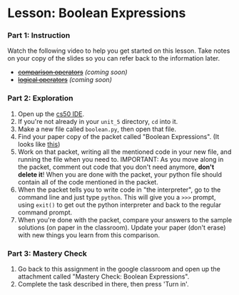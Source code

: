 # Lesson: Boolean Expressions

### Part 1: Instruction
Watch the following video to help you get started on this lesson. Take notes on your copy of the slides so you can refer back to the information later.
- ~~[comparison operators]()~~ _(coming soon)_
- ~~[logical operators]()~~ _(coming soon)_

### Part 2: Exploration
1. Open up the [cs50 IDE](https://ide.cs50.io).
1. If you're not already in your `unit_5` directory, `cd` into it.
1. Make a new file called `boolean.py`, then open that file.
1. Find your paper copy of the packet called "Boolean Expressions". (It looks like [this](https://drive.google.com/open?id=1Urj4efb-fQGBdVe25URKDz6Acak-QFEi))
1. Work on that packet, writing all the mentioned code in your new file, and running the file when you need to. IMPORTANT: As you move along in the packet, comment out code that you don't need anymore, **don't delete it**! When you are done with the packet, your python file should contain all of the code mentioned in the packet.
1. When the packet tells you to write code in "the interpreter", go to the command line and just type `python`. This will give you a `>>>` prompt, using `exit()` to get out the python interpreter and back to the regular command prompt.
1. When you're done with the packet, compare your answers to the sample solutions (on paper in the classroom). Update your paper (don't erase) with new things you learn from this comparison.

### Part 3: Mastery Check
1. Go back to this assignment in the google classroom and open up the attachment called "Mastery Check: Boolean Expressions".
1. Complete the task described in there, then press 'Turn in'.
